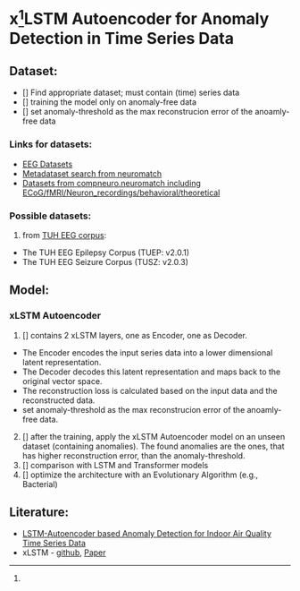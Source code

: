 # x[^1]LSTM Autoencoder for Anomaly Detection in Time Series Data
## Dataset:
- [] Find appropriate dataset; must contain (time) series data
- [] training the model only on anomaly-free data
- [] set anomaly-threshold as the max reconstrucion error of the anoamly-free data

### Links for datasets:
- [EEG Datasets](https://github.com/meagmohit/EEG-Datasets)
- [Metadataset search from neuromatch](https://deeplearning.neuromatch.io/projects/docs/datasets_and_models.html)
- [Datasets from compneuro.neuromatch including ECoG/fMRI/Neuron_recordings/behavioral/theoretical](https://compneuro.neuromatch.io/projects/docs/datasets_overview.html)

### Possible datasets:
1. from [TUH EEG corpus](https://isip.piconepress.com/projects/nedc/html/tuh_eeg/):
- The TUH EEG Epilepsy Corpus (TUEP: v2.0.1)
- The TUH EEG Seizure Corpus (TUSZ: v2.0.3)

## Model:
### xLSTM Autoencoder
1. [] contains 2 xLSTM layers, one as Encoder, one as Decoder.
- The Encoder encodes the input series data into a lower dimensional latent representation.
- The Decoder decodes this latent representation and maps back to the original vector space.
- The reconstruction loss is calculated based on the input data and the reconstructed data.
- set anomaly-threshold as the max reconstrucion error of the anoamly-free data.
2. [] after the training, apply the xLSTM Autoencoder model on an unseen dataset (containing anomalies). The found anomalies are the ones, that has higher reconstruction error, than the anomaly-threshold.
3. [] comparison with LSTM and Transformer models
4. [] optimize the architecture with an Evolutionary Algorithm (e.g., Bacterial)

## Literature:
- [LSTM-Autoencoder based Anomaly Detection for Indoor Air Quality Time Series Data](https://arxiv.org/pdf/2204.06701)
- xLSTM - [github](https://github.com/NX-AI/xlstm), [Paper](https://arxiv.org/abs/2405.04517)

[^1]: 
